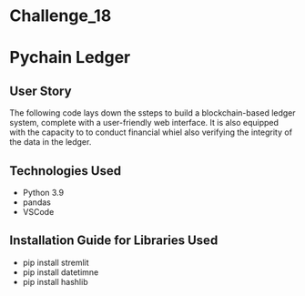 # Challenge_18
# Pychain Ledger

## User Story ##
The following code lays down the ssteps to build a blockchain-based ledger system, complete with a user-friendly web interface. It is also equipped with the capacity to to conduct financial whiel also verifying the integrity of the data in the ledger.

## Technologies Used ##
- Python 3.9
- pandas
- VSCode
## Installation Guide for Libraries Used 
- pip install stremlit
- pip install datetimne
- pip install hashlib
